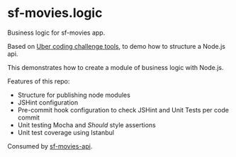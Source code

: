 # sf-movies.logic
Business logic for sf-movies app.

Based on [Uber coding challenge tools](https://github.com/uber/coding-challenge-tools/blob/master/coding_challenge.md), to demo how to structure a Node.js api.

This demonstrates how to create a module of business logic with Node.js.

Features of this repo:

* Structure for publishing node modules
* JSHint configuration
* Pre-commit hook configuration to check JSHint and Unit Tests per code commit
* Unit testing Mocha and _Should_ style assertions
* Unit test coverage using Istanbul

Consumed by [sf-movies-api](https://github.com/bbraithwaite/sf-movies-api).